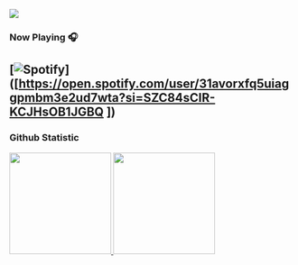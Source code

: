 [![](https://raw.githubusercontent.com/LanangGigih/LanangGigih/main/intro.svg)](https://www.linkedin.com/in/gigih-lanang/)





### Now Playing 🎧

[![Spotify](https://github-readme-remake.vercel.app/api/spotify)]([https://open.spotify.com/user/31avorxfq5uiaggpmbm3e2ud7wta?si=SZC84sCIR-KCJHsOB1JGBQ ])
<br/>
---

### Github Statistic
<p align="left">
<a href="https://github.com/dimasmds">
  <img height="180em" src="https://github-readme-stats-eight-theta.vercel.app/api?username=lananggigih&show_icons=true&theme=algolia&include_all_commits=true&count_private=true"/>
  <img height="180em" src="https://github-readme-stats-eight-theta.vercel.app/api/top-langs/?username=lananggigih&layout=compact&langs_count=8&theme=algolia"/>
</a>
</p>
